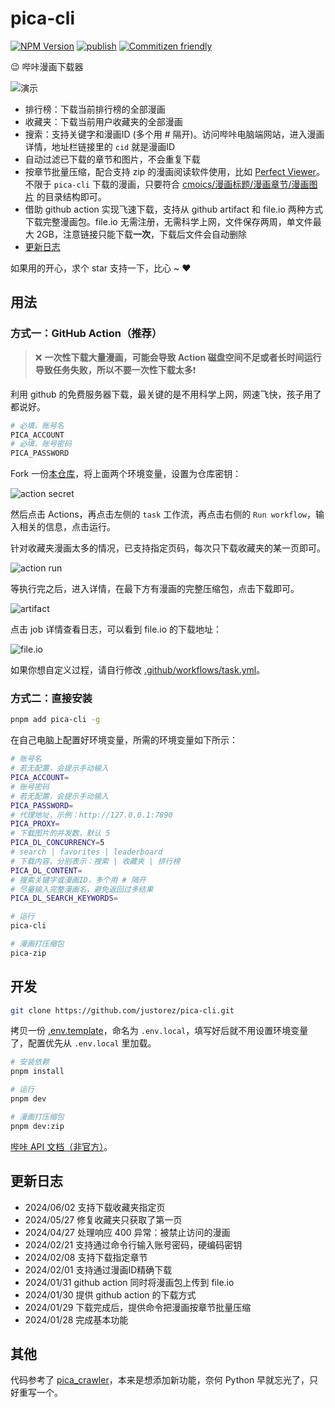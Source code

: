 # pica-cli

[![NPM Version](https://img.shields.io/npm/v/pica-cli?style=flat-square)](https://www.npmjs.com/package/pica-cli)
[![publish](https://img.shields.io/github/actions/workflow/status/justorez/pica-cli/publish.yml?style=flat-square&logo=github&label=publish
)](https://github.com/justorez/pica-cli/actions/workflows/publish.yml)
[![Commitizen friendly](https://img.shields.io/badge/commitizen-friendly-brightgreen.svg?style=flat-square)](http://commitizen.github.io/cz-cli/)

😉 哔咔漫画下载器

![演示](https://s2.loli.net/2024/02/01/Qc7L3qGZOWBPmkR.gif)

- 排行榜：下载当前排行榜的全部漫画
- 收藏夹：下载当前用户收藏夹的全部漫画
- 搜索：支持关键字和漫画ID (多个用 # 隔开)。访问哔咔电脑端网站，进入漫画详情，地址栏链接里的 `cid` 就是漫画ID
- 自动过滤已下载的章节和图片，不会重复下载
- 按章节批量压缩，配合支持 zip 的漫画阅读软件使用，比如 [Perfect Viewer](https://play.google.com/store/apps/details?id=com.rookiestudio.perfectviewer)。不限于 `pica-cli` 下载的漫画，只要符合 [cmoics/漫画标题/漫画章节/漫画图片](#) 的目录结构即可。
- 借助 github action 实现飞速下载，支持从 github artifact 和 file.io 两种方式下载完整漫画包。file.io 无需注册，无需科学上网，文件保存两周，单文件最大 2GB，注意链接只能下载**一次**，下载后文件会自动删除
- [更新日志](#更新日志)

如果用的开心，求个 star 支持一下，比心 ~ ❤️

## 用法

### 方式一：GitHub Action（推荐）

> ❌ **一次性下载大量漫画，可能会导致 Action 磁盘空间不足或者长时间运行导致任务失败，所以不要一次性下载太多**❗️

利用 github 的免费服务器下载，最关键的是不用科学上网，网速飞快，孩子用了都说好。

```bash
# 必填，账号名
PICA_ACCOUNT
# 必填，账号密码
PICA_PASSWORD
```

Fork 一份[本仓库](https://github.com/justorez/pica-cli)，将上面两个环境变量，设置为仓库密钥：

![action secret](https://s2.loli.net/2024/01/30/5FxU7olyWC3VAe1.png)

然后点击 Actions，再点击左侧的 `task` 工作流，再点击右侧的 `Run workflow`，输入相关的信息，点击运行。

针对收藏夹漫画太多的情况，已支持指定页码，每次只下载收藏夹的某一页即可。

![action run](https://s2.loli.net/2024/01/30/PmfublZKLFQrth9.png)

等执行完之后，进入详情，在最下方有漫画的完整压缩包，点击下载即可。

![artifact](https://s2.loli.net/2024/01/31/rIlTGfy8O5HiFcV.png)

点击 job 详情查看日志，可以看到 file.io 的下载地址：

![file.io](https://s2.loli.net/2024/01/31/UT4i6zpGjYvDxL3.png)

如果你想自定义过程，请自行修改 [.github/workflows/task.yml](.github/workflows/task.yml)。

### 方式二：直接安装

```bash
pnpm add pica-cli -g
```
在自己电脑上配置好环境变量，所需的环境变量如下所示：

```bash
# 账号名
# 若无配置，会提示手动输入
PICA_ACCOUNT=
# 账号密码
# 若无配置，会提示手动输入
PICA_PASSWORD=
# 代理地址，示例：http://127.0.0.1:7890
PICA_PROXY=
# 下载图片的并发数，默认 5
PICA_DL_CONCURRENCY=5
# search | favorites | leaderboard
# 下载内容，分别表示：搜索 | 收藏夹 | 排行榜
PICA_DL_CONTENT=
# 搜索关键字或漫画ID，多个用 # 隔开
# 尽量输入完整漫画名，避免返回过多结果
PICA_DL_SEARCH_KEYWORDS=
```

```bash
# 运行
pica-cli

# 漫画打压缩包
pica-zip
```

## 开发

```bash
git clone https://github.com/justorez/pica-cli.git
```

拷贝一份 [.env.template](.env.template)，命名为 `.env.local`，填写好后就不用设置环境变量了，配置优先从 `.env.local` 里加载。

```bash
# 安装依赖
pnpm install

# 运行
pnpm dev

# 漫画打压缩包
pnpm dev:zip
```

[哔咔 API 文档（非官方）](https://www.apifox.cn/apidoc/shared-44da213e-98f7-4587-a75e-db998ed067ad/doc-1034189)。

## 更新日志

- 2024/06/02 支持下载收藏夹指定页
- 2024/05/27 修复收藏夹只获取了第一页
- 2024/04/27 处理响应 400 异常：被禁止访问的漫画
- 2024/02/21 支持通过命令行输入账号密码，硬编码密钥
- 2024/02/08 支持下载指定章节
- 2024/02/01 支持通过漫画ID精确下载
- 2024/01/31 github action 同时将漫画包上传到 file.io
- 2024/01/30 提供 github action 的下载方式
- 2024/01/29 下载完成后，提供命令把漫画按章节批量压缩
- 2024/01/28 完成基本功能

## 其他

代码参考了 [pica_crawler](https://github.com/lx1169732264/pica_crawler)，本来是想添加新功能，奈何 Python 早就忘光了，只好重写一个。
